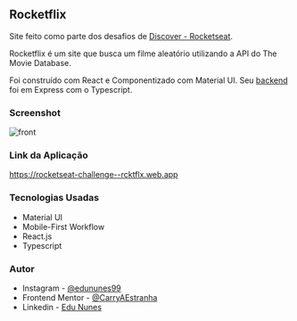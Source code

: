 ## Rocketflix

Site feito como parte dos desafios de [Discover - Rocketseat](https://app.rocketseat.com.br/discover/challenges).

Rocketflix é um site que busca um filme aleatório utilizando a API do The Movie Database.

Foi construído com React e Componentizado com Material UI. Seu [backend](https://github.com/EduNunesGithub/Rocketflix-Backend) foi em Express com o Typescript.

### Screenshot

![front](https://user-images.githubusercontent.com/107494885/195915346-19149296-9768-4bfc-a580-a21827a69dd9.png)

### Link da Aplicação

https://rocketseat-challenge--rcktflx.web.app

### Tecnologias Usadas

- Material UI
- Mobile-First Workflow
- React.js
- Typescript

### Autor

- Instagram - [@edununes99](https://www.instagram.com/edununes99/)
- Frontend Mentor - [@CarryAEstranha](https://www.frontendmentor.io/profile/CarryAEstranha/)
- Linkedin - [Edu Nunes](https://www.linkedin.com/in/edu-nunes-627422209/)
